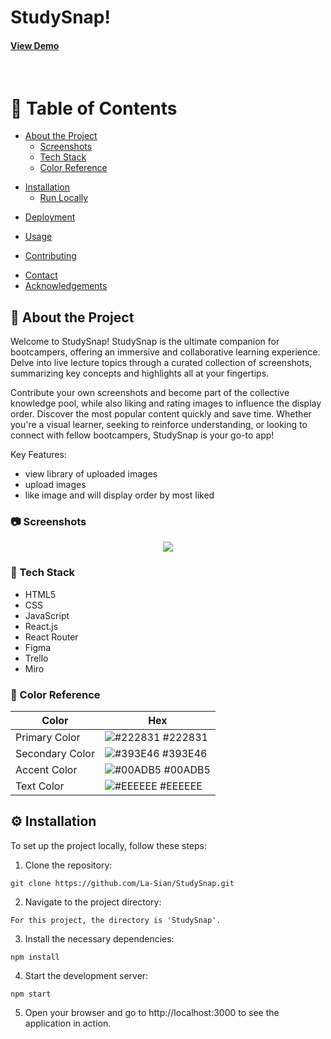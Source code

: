 <!-- **Brief:**

Tasked to develop a custom frontend application using React, to solve a problem past and current Bootcampers experience on the Bootcamp.

**Approach:**

Team manifesto:

Ensure that all members learn and understand diverse aspects of the project, enabling collaborative contributions instead of isolated work based on individual strengths.

Made it visual, committed and regularly revised.

Problem / Ideation / Planning:

Problem: Gaps in note taking watching live demos. Ideation: Disney Ideation to work through possible solutions. Planning: Developed a work backlog using Trello.

**Result:**

StudySnap, a revision app that efficiently locates organised and reliable notes on specific topics from live BC14 lectures.
 -->
 
  <h1>
    StudySnap! 
  </h1>
  
  <!-- Badges -->
<h4>
    <a href="https://github.com/Louis3797/awesome-readme-template/">View Demo</a>
  </h4>
  
  </div>

<br />

<!-- Table of Contents -->
# :notebook_with_decorative_cover: Table of Contents

- [About the Project](#star2-about-the-project)
  * [Screenshots](#camera-screenshots)
  * [Tech Stack](#space_invader-tech-stack)
  * [Color Reference](#art-color-reference)
<!--   * [Environment Variables](#key-environment-variables) -->
<!-- - [Getting Started](#toolbox-getting-started) -->
<!--   * [Prerequisites](#bangbang-prerequisites) -->
- [Installation](#gear-installation)
  * [Run Locally](#running-run-locally)
<!--   * [Running Tests](#test_tube-running-tests) -->
<!--   * [Run Locally](#running-run-locally) -->
  * [Deployment](#triangular_flag_on_post-deployment)
- [Usage](#eyes-usage)
<!-- - [Roadmap](#compass-roadmap) -->
- [Contributing](#wave-contributing)
<!--   * [Code of Conduct](#scroll-code-of-conduct)
- [FAQ](#grey_question-faq) -->
<!-- - [License](#warning-license) -->
- [Contact](#handshake-contact)
- [Acknowledgements](#gem-acknowledgements)

<!-- About the Project -->
## :star2: About the Project
Welcome to StudySnap!
StudySnap is the ultimate companion for bootcampers, offering an immersive and collaborative learning experience. Delve into live lecture topics through a curated collection of screenshots, summarizing key concepts and highlights all at your fingertips.

Contribute your own screenshots and become part of the collective knowledge pool, while also liking and rating images to influence the display order. Discover the most popular content quickly and save time. Whether you're a visual learner, seeking to reinforce   understanding, or looking to connect with fellow bootcampers, StudySnap is your go-to app!

Key Features:
- view library of uploaded images
- upload images
- like image and will display order by most liked

<!-- Screenshots -->
### :camera: Screenshots

<div align="center"> 
  <img src="https://github.com/La-Sian/StudySnap/assets/122037588/857753ba-939e-4664-a9dc-ed4321ce8cd0" />
</div>

<!-- TechStack -->
### :space_invader: Tech Stack

- HTML5
- CSS
- JavaScript
- React.js
- React Router
- Figma
- Trello
- Miro


<!-- Color Reference -->
### :art: Color Reference

| Color             | Hex                                                                |
| ----------------- | ------------------------------------------------------------------ |
| Primary Color | ![#222831](https://via.placeholder.com/10/222831?text=+) #222831 |
| Secondary Color | ![#393E46](https://via.placeholder.com/10/393E46?text=+) #393E46 |
| Accent Color | ![#00ADB5](https://via.placeholder.com/10/00ADB5?text=+) #00ADB5 |
| Text Color | ![#EEEEEE](https://via.placeholder.com/10/EEEEEE?text=+) #EEEEEE |

 <!-- Badges -->

<!-- Installation -->
## :gear: Installation     

To set up the project locally, follow these steps:

1. Clone the repository:

```
git clone https://github.com/La-Sian/StudySnap.git
```


2. Navigate to the project directory:

  `For this project, the directory is 'StudySnap'.`


3. Install the necessary dependencies:

```
npm install
```

4. Start the development server:

```
npm start
```

5. Open your browser and go to http://localhost:3000 to see the application in action.

